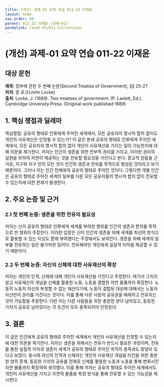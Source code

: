 ```yaml
---
title: (개선) 과제-01 요약 연습 011-22 이재윤
layout: home
nav_order: 99
parent: 011-22 이재윤 (과제-01)
permalink: /asmt-01/011-22/revision
---
```


# (개선) 과제-01 요약 연습 011-22 이재윤 


## 대상 문헌
**제목**: 정부에 관한 두 번째 논문(Second Treatise of Government), §§ 25-27  
**저자**: 존 로크(John Locke)  
**출처**: Locke, J. (1689). Two treatises of government. (P. Laslett, Ed.). Cambridge University Press. (Original work published 1689)  

## 1. 핵심 쟁점과 딜레마  
핵심쟁점: 공유의 형태로 인류에게 주어진 세계에서, 모든 공유자의 명시적 합의 없이도 개인의 사유재산은 인정될 수 있는가?
이 글은 본래 공유의 형태로 인류에게 주어진 세계에서, 모든 공유자의 명시적 합의 없이 개인이 사유재산을 가지는 일이 가능한지에 대해 의문을 재기한다. 저자는 인간이 생존을 위한 천부적 권리를 가지고, 이러한 권리의 실현을 위하여 자연이 제공하는 것을 전유할 필요성을 가진다고 본다. 종교적 믿음을 근거로, 지구와 지구 안의 모든 것이 인간의 생존과 안위를 목적으로 형성된 것이라고 보기 때문이다. 그러나 이는 인간 전체에게 공유의 형태로 주어진 것이다. 그렇다면 개별 인간은 공유의 형태로 주어진 세계의 일부를 다른 모든 공유자들의 명시적 합의 없이 전유할 수 있는지에 대한 문제가 발생한다.  

## 2. 주요 논증 및 근거  

### 2.1 첫 번째 논증: 생존을 위한 전유의 필요성  
저자는 신이 공유의 형태로 인류에게 세계를 부여한 행위를 인간의 생존과 편의를 목적으로 한 행위라 주장한다. 이러한 입장은 신이 인간의 생존을 위해 세계를 최선의 방식으로 활용할 수 있는 이성도 함께 부여했다는 주장에서도 보여진다. 생존을 위해 세계의 일부를 전유하는 일은 불가피한 일이다. 전유해야만 개인에게 실질적 이익을 제공할 수 있기 때문이다.  

### 2.2 두 번째 논증: 자신의 신체에 대한 사유재산의 확장  
저자는 개인의 인격, 신체에 대해 개인이 사유재산을 가진다고 주장한다. 여기서 그치지 않고 사유재산의 개념을 신체를 활용한 노동, 노동을 결합한 자연 물품까지 확장한다. 노동이 노동자 자신의 부정할 수 없는 재산이기에, 노동이 결합된 대상에 대해서는 노동자 자신만이 권리를 가진다는 것이다. 이를 통해 다른 사람의 공유권을 배제하고 전유하는 것이 가능함을 주장한다. 다만 이는 다른 사람들을 위한 충분한 양이 남아있고, 동등한 가치가 공유로 남아있다는 각 조건이 모두 충족되어야 인정된다. 

## 3. 결론  
이 글은 인간에게 공유의 형태로 주어진 세계에서 개인의 사유재산을 인정할 수 있는지에 대한 의문을 제기한다. 저자는 생존을 위해서는 전유가 반드시 필요한 과정이며, 전유를 통한 실질적 이익과 생존이 세계가 공유의 형태로 주어진 목적의 충족과도 맞닿아 있다고 보았다. 동시에 자신의 인격과 신체라는 개인의 사유재산 개념을 타인을 위한 충분한 양의 존재, 동등한 가치의 공유를 전제로 신체를 활용한 노동과 노동을 통해 변화시킨 자연 물품까지 확장하여 생각했다. 이를 통해 저자는 공유의 형태로 주어진 세계에서도 개인이 사유재산을 가지고 자연의 물품을 특정 방식을 통해 전유할 수 있는 가능성을 제시한다.
